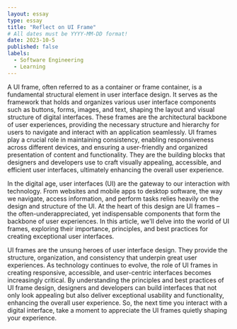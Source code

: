 ```yaml
---
layout: essay
type: essay
title: "Reflect on UI Frame"
# All dates must be YYYY-MM-DD format!
date: 2023-10-5
published: false
labels:
  - Software Engineering
  - Learning
---
```




A UI frame, often referred to as a container or frame container, is a fundamental structural element in user interface design. It serves as the framework that holds and organizes various user interface components such as buttons, forms, images, and text, shaping the layout and visual structure of digital interfaces. These frames are the architectural backbone of user experiences, providing the necessary structure and hierarchy for users to navigate and interact with an application seamlessly. UI frames play a crucial role in maintaining consistency, enabling responsiveness across different devices, and ensuring a user-friendly and organized presentation of content and functionality. They are the building blocks that designers and developers use to craft visually appealing, accessible, and efficient user interfaces, ultimately enhancing the overall user experience.

In the digital age, user interfaces (UI) are the gateway to our interaction with technology. From websites and mobile apps to desktop software, the way we navigate, access information, and perform tasks relies heavily on the design and structure of the UI. At the heart of this design are UI frames – the often-underappreciated, yet indispensable components that form the backbone of user experiences. In this article, we'll delve into the world of UI frames, exploring their importance, principles, and best practices for creating exceptional user interfaces.

UI frames are the unsung heroes of user interface design. They provide the structure, organization, and consistency that underpin great user experiences. As technology continues to evolve, the role of UI frames in creating responsive, accessible, and user-centric interfaces becomes increasingly critical. By understanding the principles and best practices of UI frame design, designers and developers can build interfaces that not only look appealing but also deliver exceptional usability and functionality, enhancing the overall user experience. So, the next time you interact with a digital interface, take a moment to appreciate the UI frames quietly shaping your experience.
